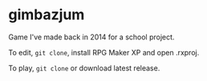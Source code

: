 # gimbazjum
Game I've made back in 2014 for a school project.

To edit, ```git clone```, install RPG Maker XP and open .rxproj.

To play, ```git clone``` or download latest release.
